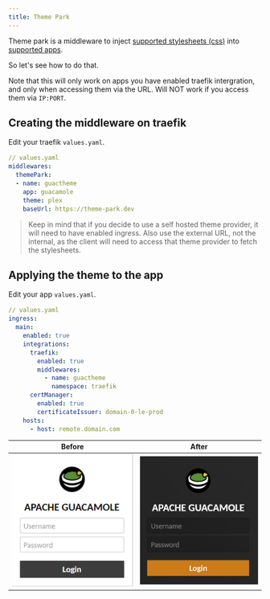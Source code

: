 ```yaml
---
title: Theme Park
---
```


Theme park is a middleware to inject [supported stylesheets (css)](https://docs.theme-park.dev/theme-options)
into [supported apps](https://docs.theme-park.dev/themes).

So let's see how to do that.

Note that this will only work on apps you have enabled traefik intergration, and only when accessing them via the URL.
Will NOT work if you access them via `IP:PORT`.

## Creating the middleware on traefik

Edit your traefik `values.yaml`.

```yaml
// values.yaml
middlewares:
  themePark:
  - name: guactheme
    app: guacamole
    theme: plex
    baseUrl: https://theme-park.dev
```

> Keep in mind that if you decide to use a self hosted theme provider, it will need to have enabled ingress.
> Also use the external URL, not the internal, as the client will need to access that theme provider to fetch the
> stylesheets.

## Applying the theme to the app

Edit your app `values.yaml`.

```yaml
// values.yaml
ingress:
  main:
    enabled: true
    integrations:
      traefik:
        enabled: true
        middlewares:
          - name: guactheme
            namespace: traefik
      certManager:
        enabled: true
        certificateIssuer: domain-0-le-prod
    hosts:
      - host: remote.domain.com
```

|                         Before                          |                         After                         |
| :-----------------------------------------------------: | :---------------------------------------------------: |
| ![traefik-theme-before](./img/traefik-theme-before.png) | ![traefik-theme-after](./img/traefik-theme-after.png) |
